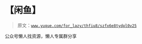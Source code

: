 # 【闲鱼】

> 原文：[`www.yuque.com/for_lazy/thfiu8/szfx6e8tydpl0v25`](https://www.yuque.com/for_lazy/thfiu8/szfx6e8tydpl0v25)

<ne-p id="u0f973bf7" data-lake-id="u0f973bf7"><ne-text id="ubd549b58">公众号懒人找资源，懒人专属群分享</ne-text></ne-p>